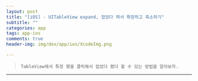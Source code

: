 ```yaml
---  
layout: post  
title: "[iOS] - UITableView expand, 접었다 펴서 확장하고 축소하기"  
subtitle: ""  
categories: app
tags: app-ios 
comments: true  
header-img: img/dev/app/ios/XcodeImg.png

---  
```

  
> `TableView에서 특정 행을 클릭해서 접었다 폈다 할 수 있는 방법을 알아보자.`  

---
